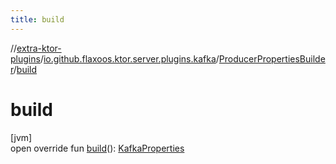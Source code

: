 ```yaml
---
title: build
---
```

//[extra-ktor-plugins](../../../index.md)/[io.github.flaxoos.ktor.server.plugins.kafka](../index.md)/[ProducerPropertiesBuilder](index.md)/[build](build.md)



# build



[jvm]\
open override fun [build](build.md)(): [KafkaProperties](../-kafka-properties/index.md)




